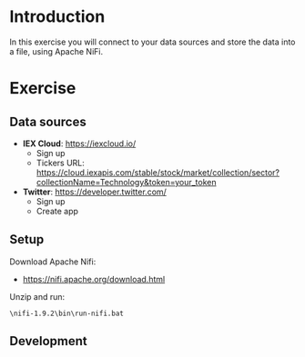 # Introduction

In this exercise you will connect to your data sources and store the data into a file, using Apache NiFi.

# Exercise

## Data sources

* **IEX Cloud**: https://iexcloud.io/
  * Sign up
  * Tickers URL: https://cloud.iexapis.com/stable/stock/market/collection/sector?collectionName=Technology&token=your_token
* **Twitter**: https://developer.twitter.com/
  * Sign up
  * Create app

## Setup

Download Apache Nifi:

* https://nifi.apache.org/download.html

Unzip and run:

```
\nifi-1.9.2\bin\run-nifi.bat
```

## Development
